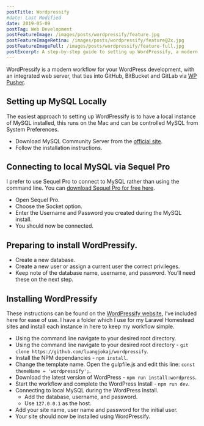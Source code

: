 ```yaml
---
postTitle: Wordpressify
#date: Last Modified
date: 2019-05-09
postTag: Web Development
postFeatureImage: /images/posts/wordpressify/feature.jpg
postFeatureImageRetina: /images/posts/wordpressify/feature@2x.jpg
postFeatureImageFull: /images/posts/wordpressify/feature-full.jpg
postExcerpt: A step-by-step guide to setting up WordPressify, a modern workflow for your WordPress development, and MySQL locally on Mac.
---
```


WordPressify is a modern workflow for your WordPress development, with an integrated web server, that ties into GitHub, BitBucket and GitLab via [WP Pusher](https://wppusher.com/).

## Setting up MySQL Locally

The easiest approach to setting up WordPressify is to have a local instance of MySQL installed, this runs on the Mac and can be controlled MySQL from System Preferences.

* Download MySQL Community Server from the [official site](https://dev.mysql.com/downloads/mysql/).
* Follow the installation instructions.

## Connecting to local MySQL via Sequel Pro

I prefer to use Sequel Pro to connect to MySQL rather than using the command line. You can [download Sequel Pro for free here](https://www.sequelpro.com/).

* Open Sequel Pro.
* Choose the Socket option.
* Enter the Username and Password you created during the MySQL install.
* You should now be connected.

## Preparing to install WordPressify.

* Create a new database.
* Create a new user or assign a current user the correct privileges.
* Keep note of the database name, username, and password. You’ll need these on the next step.

## Installing WordPressify

These instructions can be found on the [WordPressify website](https://www.wordpressify.co/), I’ve included here for ease of use. I have a folder which I use for my Laravel Homestead sites and install each instance in here to keep my workflow simple.

* Using the command line navigate to your desired root directory.
* Using the command line navigate to your desired root directory - `git clone https://github.com/luangjokaj/wordpressify`.
* Install the NPM dependancies - `npm install`.
* Change the template name. Open the gulpfile.js and edit this line: `const themeName = 'wordpressify';`.
* Download the latest version of WordPress - `npm run install:wordpress`.
* Start the workflow and complete the WordPress Install - `npm run dev`.
* Connecting to local MySQL during the WordPress Install.
  * Add the database, username, and password.
  * Use `127.0.0.1` as the host.
* Add your site name, user name and password for the initial user.
* Your site should now be installed using WordPressify.
